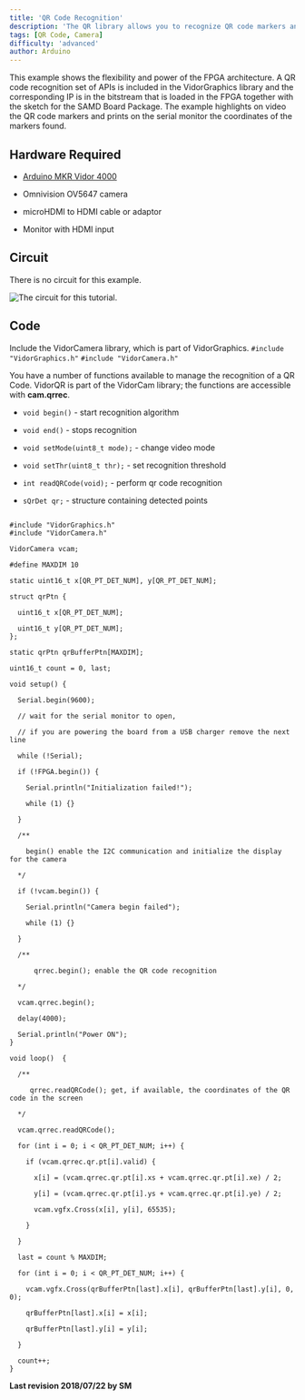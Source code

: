 ```yaml
---
title: 'QR Code Recognition'
description: 'The QR library allows you to recognize QR code markers and data.'
tags: [QR Code, Camera]
difficulty: 'advanced'
author: Arduino
---
```


This example shows the flexibility and power of the FPGA architecture. A QR code recognition set of APIs is included in the VidorGraphics library and the corresponding IP is in the bitstream that is loaded in the FPGA together with the sketch for the SAMD Board Package. The example highlights on video the QR code markers and prints on the serial monitor the coordinates of the markers found.

## Hardware Required

- [Arduino MKR Vidor 4000](https://store.arduino.cc/arduino-vidor-4000)
- Omnivision OV5647 camera

- microHDMI to HDMI cable or adaptor

- Monitor with HDMI input

## Circuit

There is no circuit for this example.

![The circuit for this tutorial.](assets/vidor-circuit.png)

## Code

Include the VidorCamera library, which is part of VidorGraphics.
`#include "VidorGraphics.h"`
`#include "VidorCamera.h"`

You have a number of functions available to manage the recognition of a QR Code. VidorQR is part of the VidorCam library; the functions are accessible with **cam.qrrec**.

- `void begin()` - start recognition algorithm

- `void end()` - stops recognition

- `void setMode(uint8_t mode);` - change video mode

- `void setThr(uint8_t thr);` - set recognition threshold

- `int readQRCode(void);` - perform qr code recognition

- `sQrDet qr;` - structure containing detected points

```arduino

#include "VidorGraphics.h"
#include "VidorCamera.h"

VidorCamera vcam;

#define MAXDIM 10

static uint16_t x[QR_PT_DET_NUM], y[QR_PT_DET_NUM];

struct qrPtn {

  uint16_t x[QR_PT_DET_NUM];

  uint16_t y[QR_PT_DET_NUM];
};

static qrPtn qrBufferPtn[MAXDIM];

uint16_t count = 0, last;

void setup() {

  Serial.begin(9600);

  // wait for the serial monitor to open,

  // if you are powering the board from a USB charger remove the next line

  while (!Serial);

  if (!FPGA.begin()) {

    Serial.println("Initialization failed!");

    while (1) {}

  }

  /**

    begin() enable the I2C communication and initialize the display for the camera

  */

  if (!vcam.begin()) {

    Serial.println("Camera begin failed");

    while (1) {}

  }

  /**

      qrrec.begin(); enable the QR code recognition

  */

  vcam.qrrec.begin();

  delay(4000);

  Serial.println("Power ON");
}

void loop()  {

  /**

     qrrec.readQRCode(); get, if available, the coordinates of the QR code in the screen

  */

  vcam.qrrec.readQRCode();

  for (int i = 0; i < QR_PT_DET_NUM; i++) {

    if (vcam.qrrec.qr.pt[i].valid) {

      x[i] = (vcam.qrrec.qr.pt[i].xs + vcam.qrrec.qr.pt[i].xe) / 2;

      y[i] = (vcam.qrrec.qr.pt[i].ys + vcam.qrrec.qr.pt[i].ye) / 2;

      vcam.vgfx.Cross(x[i], y[i], 65535);

    }

  }

  last = count % MAXDIM;

  for (int i = 0; i < QR_PT_DET_NUM; i++) {

    vcam.vgfx.Cross(qrBufferPtn[last].x[i], qrBufferPtn[last].y[i], 0, 0);

    qrBufferPtn[last].x[i] = x[i];

    qrBufferPtn[last].y[i] = y[i];

  }

  count++;
}
```

**Last revision 2018/07/22 by SM**
